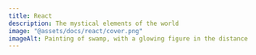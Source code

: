 ```yaml
---
title: React
description: The mystical elements of the world
image: "@assets/docs/react/cover.png"
imageAlt: Painting of swamp, with a glowing figure in the distance
---
```

